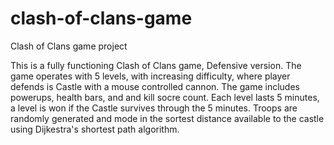# clash-of-clans-game
Clash of Clans game project

This is a fully functioning Clash of Clans game, Defensive version. 
The game operates with 5 levels, with increasing difficulty, where player defends is Castle with a mouse controlled cannon. The game includes powerups, health bars, and and kill socre count. 
Each level lasts 5 minutes, a level is won if the Castle survives through the 5 minutes. 
Troops are randomly generated and mode in the sortest distance available to the castle using Dijkestra's shortest path algorithm. 
